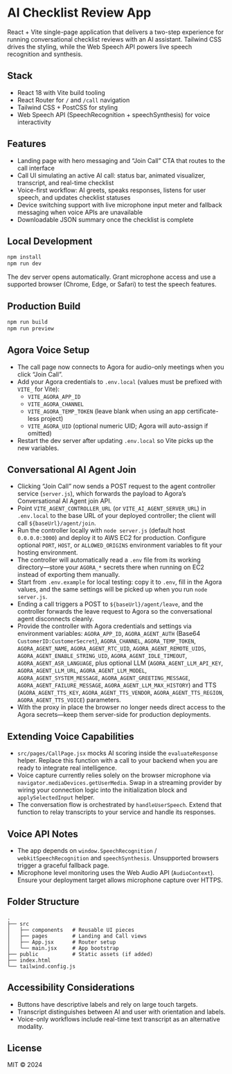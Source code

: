 # AI Checklist Review App

React + Vite single-page application that delivers a two-step experience for running conversational checklist reviews with an AI assistant. Tailwind CSS drives the styling, while the Web Speech API powers live speech recognition and synthesis.

## Stack

- React 18 with Vite build tooling
- React Router for `/` and `/call` navigation
- Tailwind CSS + PostCSS for styling
- Web Speech API (SpeechRecognition + speechSynthesis) for voice interactivity

## Features

- Landing page with hero messaging and “Join Call” CTA that routes to the call interface
- Call UI simulating an active AI call: status bar, animated visualizer, transcript, and real-time checklist
- Voice-first workflow: AI greets, speaks responses, listens for user speech, and updates checklist statuses
- Device switching support with live microphone input meter and fallback messaging when voice APIs are unavailable
- Downloadable JSON summary once the checklist is complete

## Local Development

```bash
npm install
npm run dev
```

The dev server opens automatically. Grant microphone access and use a supported browser (Chrome, Edge, or Safari) to test the speech features.

## Production Build

```bash
npm run build
npm run preview
```

## Agora Voice Setup

- The call page now connects to Agora for audio-only meetings when you click “Join Call”.
- Add your Agora credentials to `.env.local` (values must be prefixed with `VITE_` for Vite):
  - `VITE_AGORA_APP_ID`
  - `VITE_AGORA_CHANNEL`
  - `VITE_AGORA_TEMP_TOKEN` (leave blank when using an app certificate-less project)
  - `VITE_AGORA_UID` (optional numeric UID; Agora will auto-assign if omitted)
- Restart the dev server after updating `.env.local` so Vite picks up the new variables.

## Conversational AI Agent Join

- Clicking “Join Call” now sends a POST request to the agent controller service (`server.js`), which forwards the payload to Agora’s Conversational AI Agent join API.
- Point `VITE_AGENT_CONTROLLER_URL` (or `VITE_AI_AGENT_SERVER_URL`) in `.env.local` to the base URL of your deployed controller; the client will call `${baseUrl}/agent/join`.
- Run the controller locally with `node server.js` (default host `0.0.0.0:3000`) and deploy it to AWS EC2 for production. Configure optional `PORT`, `HOST`, or `ALLOWED_ORIGINS` environment variables to fit your hosting environment.
- The controller will automatically read a `.env` file from its working directory—store your `AGORA_*` secrets there when running on EC2 instead of exporting them manually.
- Start from `.env.example` for local testing: copy it to `.env`, fill in the Agora values, and the same settings will be picked up when you run `node server.js`.
- Ending a call triggers a POST to `${baseUrl}/agent/leave`, and the controller forwards the leave request to Agora so the conversational agent disconnects cleanly.
- Provide the controller with Agora credentials and settings via environment variables: `AGORA_APP_ID`, `AGORA_AGENT_AUTH` (Base64 `CustomerID:CustomerSecret`), `AGORA_CHANNEL`, `AGORA_TEMP_TOKEN`, `AGORA_AGENT_NAME`, `AGORA_AGENT_RTC_UID`, `AGORA_AGENT_REMOTE_UIDS`, `AGORA_AGENT_ENABLE_STRING_UID`, `AGORA_AGENT_IDLE_TIMEOUT`, `AGORA_AGENT_ASR_LANGUAGE`, plus optional LLM (`AGORA_AGENT_LLM_API_KEY`, `AGORA_AGENT_LLM_URL`, `AGORA_AGENT_LLM_MODEL`, `AGORA_AGENT_SYSTEM_MESSAGE`, `AGORA_AGENT_GREETING_MESSAGE`, `AGORA_AGENT_FAILURE_MESSAGE`, `AGORA_AGENT_LLM_MAX_HISTORY`) and TTS (`AGORA_AGENT_TTS_KEY`, `AGORA_AGENT_TTS_VENDOR`, `AGORA_AGENT_TTS_REGION`, `AGORA_AGENT_TTS_VOICE`) parameters.
- With the proxy in place the browser no longer needs direct access to the Agora secrets—keep them server-side for production deployments.

## Extending Voice Capabilities

- `src/pages/CallPage.jsx` mocks AI scoring inside the `evaluateResponse` helper. Replace this function with a call to your backend when you are ready to integrate real intelligence.
- Voice capture currently relies solely on the browser microphone via `navigator.mediaDevices.getUserMedia`. Swap in a streaming provider by wiring your connection logic into the initialization block and `applySelectedInput` helper.
- The conversation flow is orchestrated by `handleUserSpeech`. Extend that function to relay transcripts to your service and handle its responses.

## Voice API Notes

- The app depends on `window.SpeechRecognition` / `webkitSpeechRecognition` and `speechSynthesis`. Unsupported browsers trigger a graceful fallback page.
- Microphone level monitoring uses the Web Audio API (`AudioContext`). Ensure your deployment target allows microphone capture over HTTPS.

## Folder Structure

```
.
├── src
│   ├── components   # Reusable UI pieces
│   ├── pages        # Landing and Call views
│   ├── App.jsx      # Router setup
│   └── main.jsx     # App bootstrap
├── public           # Static assets (if added)
├── index.html
└── tailwind.config.js
```

## Accessibility Considerations

- Buttons have descriptive labels and rely on large touch targets.
- Transcript distinguishes between AI and user with orientation and labels.
- Voice-only workflows include real-time text transcript as an alternative modality.

## License

MIT © 2024
